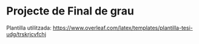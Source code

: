 # Projecte de Final de grau
Plantilla utilitzada: https://www.overleaf.com/latex/templates/plantilla-tesi-udg/trskrjcvfchj
